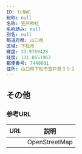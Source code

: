 ```yaml
---
ID: tcNWE
総称: null
名称: 笠戸神社
名称読み: null
別名: null
都道府県: 山口県
区域: 下松市
緯度: 33.9769428
経度: 131.8651963
郵便番号: 7440001
住所: 山口県下松市笠戸島３５２
---
```


## その他

### 参考URL

| URL | 説明          |
| --- | ------------- |
|     | OpenStreetMap |
